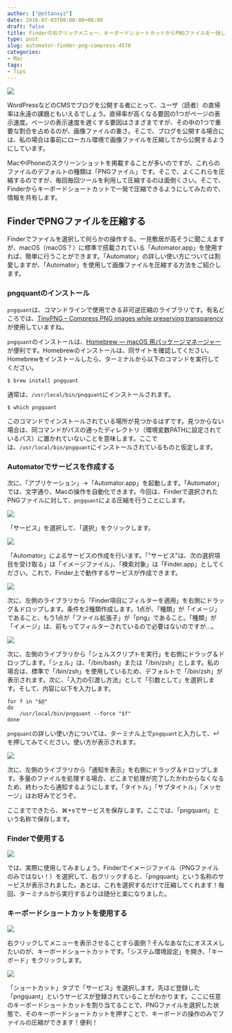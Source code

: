 ```yaml
---
author: ["@ottanxyz"]
date: 2016-07-03T00:00:00+00:00
draft: false
title: Finderの右クリックメニュー、キーボードショートカットからPNGファイルを一括して圧縮する
type: post
slug: automator-finder-png-compress-4570
categories:
- Mac
tags:
- Tips
---
```


![](160703-5778fc678b05f.jpg)






WordPressなどのCMSでブログを公開する者にとって、ユーザ（読者）の直帰率は永遠の課題ともいえるでしょう。直帰率が高くなる要因の1つがページの表示速度。ページの表示速度を遅くする要因はさまざまですが、その中の1つで重要な割合を占めるのが、画像ファイルの重さ。そこで、ブログを公開する場合には、私の場合は事前にローカル環境で画像ファイルを圧縮してから公開するようにしています。





MacやiPhoneのスクリーンショットを掲載することが多いのですが、これらのファイルのデフォルトの種類は「PNGファイル」です。そこで、よくこれらを圧縮するのですが、毎回毎回ツールを利用して圧縮するのは面倒くさい。そこで、Finderからキーボードショートカットで一発で圧縮できるようにしてみたので、情報を共有します。





## FinderでPNGファイルを圧縮する





Finderでファイルを選択して何らかの操作する、一見敷居が高そうに聞こえますが、macOS（macOS？）に標準で搭載されている「Automator.app」を使用すれば、簡単に行うことができます。「Automator」の詳しい使い方については割愛しますが、「Automator」を使用して画像ファイルを圧縮する方法をご紹介します。





### pngquantのインストール





`pngquant`は、コマンドラインで使用できる非可逆圧縮のライブラリです。有名どころでは、[TinyPNG – Compress PNG images while preserving transparency](https://tinypng.com/)が使用していますね。





`pngquant`のインストールは、[Homebrew — macOS 用パッケージマネージャー](https://brew.sh/index_ja.html)が便利です。Homebrewのインストールは、同サイトを確認してください。Homebrewをインストールしたら、ターミナルから以下のコマンドを実行してください。




    
    $ brew install pngquant





通常は、`/usr/local/bin/pnqquant`にインストールされます。




    
    $ which pngquant





このコマンドでインストールされている場所が見つかるはずです。見つからない場合は、同コマンドがパスの通ったディレクトリ（環境変数PATHに設定されているパス）に置かれていないことを意味します。ここでは、`/usr/local/bin/pngquant`にインストールされているものと仮定します。





### Automatorでサービスを作成する





次に、「アプリケーション」→「Automator.app」を起動します。「Automator」では、文字通り、Macの操作を自動化できます。今回は、Finderで選択されたPNGファイルに対して、`pngquant`による圧縮を行うことにします。





![](160703-5778fc6e5d24f.png)






「サービス」を選択して、「選択」をクリックします。





![](160703-5778fc795cb09.png)






「Automator」によるサービスの作成を行います。「"サービス"は、次の選択項目を受け取る」は「イメージファイル」、「検索対象」は「Finder.app」としてください。これで、Finder上で動作するサービスが作成できます。





![](160703-5778fc7f52745.png)






次に、左側のライブラリから「Finder項目にフィルターを適用」を右側にドラッグ＆ドロップします。条件を2種類作成します。1点が、「種類」が「イメージ」であること、もう1点が「ファイル拡張子」が「png」であること。「種類」が「イメージ」は、前もってフィルターされているので必要はないのですが…。





![](160703-5778ff682b03d.png)






次に、左側のライブラリから「シェルスクリプトを実行」を右側にドラッグ＆ドロップします。「シェル」は、「/bin/bash」または「/bin/zsh」とします。私の場合は、標準で「/bin/zsh」を使用しているため、デフォルトで「/bin/zsh」が表示されます。次に、「入力の引渡し方法」として「引数として」を選択します。そして、内容に以下を入力します。




    
    for f in "$@"
    do
    	/usr/local/bin/pngquant --force "$f"
    done





`pngquant`の詳しい使い方については、ターミナル上で`pngquant`と入力して、↵を押してみてください。使い方が表示されます。





![](160703-5778fc84b038b.png)






次に、左側のライブラリから「通知を表示」を右側にドラッグ＆ドロップします。多量のファイルを処理する場合、どこまで処理が完了したかわからなくなるため、終わったら通知するようにします。「タイトル」「サブタイトル」「メッセージ」はお好みでどうぞ。





ここまでできたら、⌘+sでサービスを保存します。ここでは、「pngquant」という名称で保存します。





### Finderで使用する





![](160703-5778fc9f36f7a.png)






では、実際に使用してみましょう。Finderでイメージファイル（PNGファイルのみではない！）を選択して、右クリックすると、「pngquant」という名称のサービスが表示されました。あとは、これを選択するだけで圧縮してくれます！毎回、ターミナルから実行するよりは随分と楽になりました。





### キーボードショートカットを使用する





![](160703-5778fc928fcb2.png)






右クリックしてメニューを表示させることすら面倒？そんなあなたにオススメしたいのが、キーボードショートカットです。「システム環境設定」を開き、「キーボード」をクリックします。





![](160703-5778fc8b5953e.png)






「ショートカット」タブで「サービス」を選択します。先ほど登録した「pngquant」というサービスが登録されていることがわかります。ここに任意のキーボードショートカットを割り当てることで、PNGファイルを選択した状態で、そのキーボードショートカットを押すことで、キーボードの操作のみでファイルの圧縮ができます！便利！
